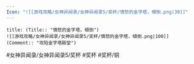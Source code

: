 ```yaml
---
Icon: "![[游戏攻略/女神异闻录/女神异闻录5/奖杯/憤怒的金字塔，傾倒.png|30]]"
---
```

```ad-common-bronze-trophy
title: (Title:: "憤怒的金字塔，傾倒")
![[游戏攻略/女神异闻录/女神异闻录5/奖杯/憤怒的金字塔，傾倒.png|100]]
(Comment:: "攻陷金字塔殿堂")
```

#女神异闻录/女神异闻录5/奖杯 #奖杯 #奖杯/铜
